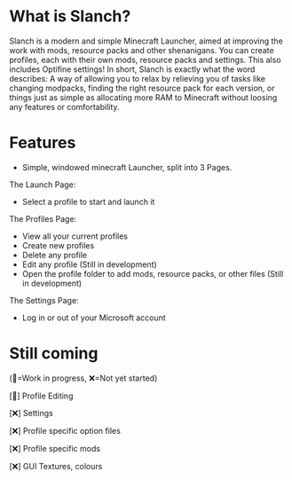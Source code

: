 # What is Slanch?
Slanch is a modern and simple Minecraft Launcher, aimed at improving the work with mods, resource packs and other shenanigans. You can create profiles, each with their own mods, resource packs and settings. This also includes Optifine settings!
In short, Slanch is exactly what the word describes: A way of allowing you to relax by relieving you of tasks like changing modpacks, finding the right resource pack for each version, or things just as simple as allocating more RAM to Minecraft without loosing any features or comfortability.

# Features
- Simple, windowed minecraft Launcher, split into 3 Pages.

The Launch Page:
- Select a profile to start and launch it

The Profiles Page:
- View all your current profiles
- Create new profiles
- Delete any profile
- Edit any profile (Still in development)
- Open the profile folder to add mods, resource packs, or other files (Still in development)

The Settings Page:
- Log in or out of your Microsoft account

# Still coming 
(:hammer:=Work in progress, :x:=Not yet started)

[🔨] Profile Editing

[:x:] Settings

[:x:] Profile specific option files

[:x:] Profile specific mods

[:x:] GUI Textures, colours

